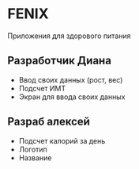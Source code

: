 # FENIX
Приложения для здорового питания
## Разработчик Диана
* Ввод своих данных (рост, вес)
* Подсчет ИМТ
* Экран для ввода своих данных
## Разраб алексей
* Подсчет калорий за день
* Логотип
* Название
